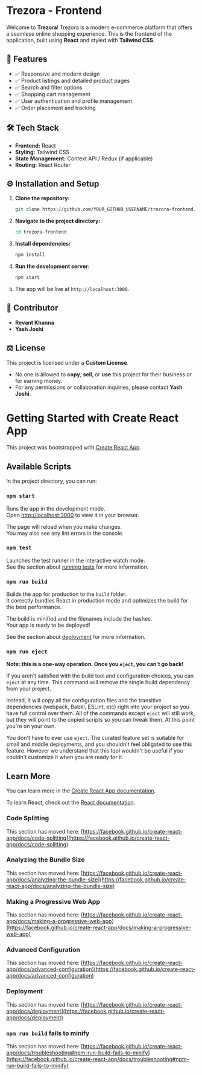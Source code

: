 # Trezora - Frontend

Welcome to **Trezora**! Trezora is a modern e-commerce platform that offers a seamless online shopping experience. This is the frontend of the application, built using **React** and styled with **Tailwind CSS**.

## 🚀 Features

- ✅ Responsive and modern design  
- ✅ Product listings and detailed product pages  
- ✅ Search and filter options  
- ✅ Shopping cart management  
- ✅ User authentication and profile management  
- ✅ Order placement and tracking  

## 🛠️ Tech Stack

- **Frontend:** React  
- **Styling:** Tailwind CSS  
- **State Management:** Context API / Redux (if applicable)  
- **Routing:** React Router  

## ⚙️ Installation and Setup

1. **Clone the repository:**  
    ```bash
    git clone https://github.com/YOUR_GITHUB_USERNAME/trezora-frontend.git
    ```

2. **Navigate to the project directory:**  
    ```bash
    cd trezora-frontend
    ```

3. **Install dependencies:**  
    ```bash
    npm install
    ```

4. **Run the development server:**  
    ```bash
    npm start
    ```

5. The app will be live at `http://localhost:3000`.

## 👤 Contributor

- **Revant Khanna**  
- **Yash Joshi**  

## ⚖️ License

This project is licensed under a **Custom License**.  
- No one is allowed to **copy**, **sell**, or **use** this project for their business or for earning money.  
- For any permissions or collaboration inquiries, please contact **Yash Joshi**.







# Getting Started with Create React App

This project was bootstrapped with [Create React App](https://github.com/facebook/create-react-app).

## Available Scripts

In the project directory, you can run:

### `npm start`

Runs the app in the development mode.\
Open [http://localhost:3000](http://localhost:3000) to view it in your browser.

The page will reload when you make changes.\
You may also see any lint errors in the console.

### `npm test`

Launches the test runner in the interactive watch mode.\
See the section about [running tests](https://facebook.github.io/create-react-app/docs/running-tests) for more information.

### `npm run build`

Builds the app for production to the `build` folder.\
It correctly bundles React in production mode and optimizes the build for the best performance.

The build is minified and the filenames include the hashes.\
Your app is ready to be deployed!

See the section about [deployment](https://facebook.github.io/create-react-app/docs/deployment) for more information.

### `npm run eject`

**Note: this is a one-way operation. Once you `eject`, you can't go back!**

If you aren't satisfied with the build tool and configuration choices, you can `eject` at any time. This command will remove the single build dependency from your project.

Instead, it will copy all the configuration files and the transitive dependencies (webpack, Babel, ESLint, etc) right into your project so you have full control over them. All of the commands except `eject` will still work, but they will point to the copied scripts so you can tweak them. At this point you're on your own.

You don't have to ever use `eject`. The curated feature set is suitable for small and middle deployments, and you shouldn't feel obligated to use this feature. However we understand that this tool wouldn't be useful if you couldn't customize it when you are ready for it.

## Learn More

You can learn more in the [Create React App documentation](https://facebook.github.io/create-react-app/docs/getting-started).

To learn React, check out the [React documentation](https://reactjs.org/).

### Code Splitting

This section has moved here: [https://facebook.github.io/create-react-app/docs/code-splitting](https://facebook.github.io/create-react-app/docs/code-splitting)

### Analyzing the Bundle Size

This section has moved here: [https://facebook.github.io/create-react-app/docs/analyzing-the-bundle-size](https://facebook.github.io/create-react-app/docs/analyzing-the-bundle-size)

### Making a Progressive Web App

This section has moved here: [https://facebook.github.io/create-react-app/docs/making-a-progressive-web-app](https://facebook.github.io/create-react-app/docs/making-a-progressive-web-app)

### Advanced Configuration

This section has moved here: [https://facebook.github.io/create-react-app/docs/advanced-configuration](https://facebook.github.io/create-react-app/docs/advanced-configuration)

### Deployment

This section has moved here: [https://facebook.github.io/create-react-app/docs/deployment](https://facebook.github.io/create-react-app/docs/deployment)

### `npm run build` fails to minify

This section has moved here: [https://facebook.github.io/create-react-app/docs/troubleshooting#npm-run-build-fails-to-minify](https://facebook.github.io/create-react-app/docs/troubleshooting#npm-run-build-fails-to-minify)
